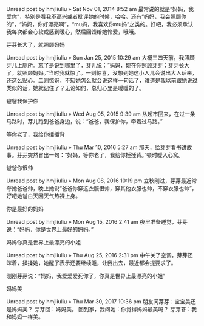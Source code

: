 

Unread post by hmjliuliu » Sat Nov 01, 2014 8:52 am
最常说的就是“妈妈，我爱你”，特别是看我不高兴或者批评她的时候，哈哈。还有“妈妈，我会照顾你的”，“妈妈，你好漂亮啊”，“mu妈，我喜欢你mu妈”之类的。好吧，我必须承认我每次都会心软或感到暖心，然后回馈给她怜爱，哦哦。

芽芽长大了，就照顾妈妈

Unread post by hmjliuliu » Sun Jan 25, 2015 10:29 am
大概三四天前，我照顾芽儿上厕所。忘了是说到哪里了，芽儿说：“妈妈，现在你照顾芽芽；芽芽长大了，就照顾妈妈。”当时我就惊了。一则惊喜，没想到她这小人儿会说出大人话来，还这么贴心。二则惊讶，不知她怎么就会说这样一句话了，难道是我以前跟她说过类似的话，她就记住了？无论如何，总归心里是暖暖的了。

爸爸我保护你

Unread post by hmjliuliu » Wed Aug 05, 2015 9:39 am
从超市回来，在过一条马路时，芽儿跑到爸爸身边，说：“爸爸，我保护你，牵着过马路。”

等你老了，我给你捶捶背

Unread post by hmjliuliu » Thu Mar 10, 2016 5:27 am
那天，给芽芽看书讲故事。芽芽突然冒出一句：“妈妈，等你老了，我给你捶捶背。”顿时暖入心窝。

爸爸你很帅

Unread post by hmjliuliu » Mon Aug 08, 2016 10:19 pm
立秋刚过，芽芽最近常夸她爸爸帅，晚上她说“爸爸你穿这衣服很帅，穿其他衣服也帅，不穿衣服也帅”，好吧她爸白天因天气热裸上身。

你是最好的妈妈

Unread post by hmjliuliu » Mon Aug 15, 2016 2:41 am
夜里准备睡觉，芽芽说：“妈妈，你是世界上最好的妈妈。”

妈妈你真是世界上最漂亮的小姐

Unread post by hmjliuliu » Thu Aug 25, 2016 2:31 pm
中午关了空调，芽芽还眯着，揉揉她，她醒了表示还要继续睡，让我出去，最近都会提要求了。

刚刚芽芽说：“妈妈，我爱爱爱死你了，你真是世界上最漂亮的小姐”

妈妈美

Unread post by hmjliuliu » Thu Mar 30, 2017 10:36 pm
朋友问芽芽：宝宝美还是妈妈美？
芽芽回：妈妈美。
回到家，我问她：你觉得妈妈最美吗？
芽芽答：我和妈妈一样美。